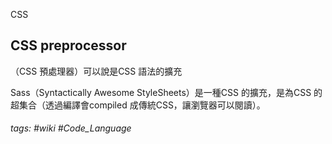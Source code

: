 CSS


 CSS preprocessor
 ---
 
 （CSS 預處理器）可以說是CSS 語法的擴充
 
  Sass（Syntactically Awesome StyleSheets）是一種CSS 的擴充，是為CSS 的超集合（透過編譯會compiled 成傳統CSS，讓瀏覽器可以閱讀）。
  
 ###### tags: #wiki #Code_Language 
